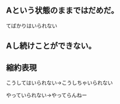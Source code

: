 
## Aという状態のままではだめだ。

てばかりはいられない

## Aし続けことができない。

## 縮約表現

こうしてはいられない→こうしちゃいられない

やっていられない→やってらんねー


